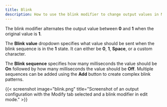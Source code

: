 ```yaml
---
title: Blink
description: How to use the blink modifier to change output values in MobiFlight.
---
```


The blink modifier alternates the output value between **0** and **1** when the original value is **1**.

The **Blink value** dropdown specifies what value should be sent when the blink sequence is in the **1** state. It can either be **0**, **1**, **Space**, or a custom character.

The **Blink sequence** specifies how many milliseconds the value should be **On** followed by how many milliseconds the value should be **Off**. Multiple sequences can be added using the **Add** button to create complex blink patterns.

{{< screenshot image="blink.png" title="Screenshot of an output configuration with the Modify tab selected and a blink modifier in edit mode." >}}
